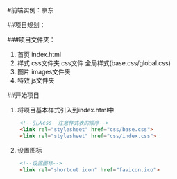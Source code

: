 #前端实例：京东

##项目规划：

###项目文件夹：
1. 首页 index.html
2. 样式 css文件夹 css文件 全局样式(base.css/global.css)
3. 图片 images文件夹
4. 特效 js文件夹

##开始项目
1. 将项目基本样式引入到index.html中
```html
    <!--引入css  注意样式表的顺序-->
    <link rel="stylesheet" href="css/base.css">
    <link rel="stylesheet" href="css/index.css">
```
2. 设置图标
```html
    <!--设置图标-->
    <link rel="shortcut icon" href="favicon.ico">
```
